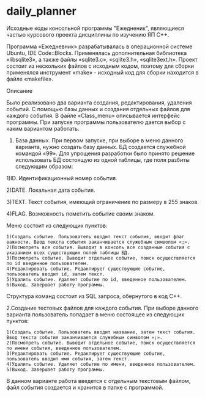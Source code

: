 # daily_planner
Исходные коды консольной программы "Ежедненик", являющиеся частью курсового проекта дисциплины по изучению ЯП С++.


Программа «Ежедневник» разрабатывалась в операционной системе Ubuntu, IDE Code::Blocks. Применялась дополнительная библиотека «libsqlite3», а также файлы «sqlite3.c», «sqlite3.h», «sqlite3ext.h». Проект состоит из нескольких файлов с исходным кодом, поэтому для сборки применялся инструмент «make» - исходный код для сборки находится в файле «makefile».

Описание

Было реализовано два варианта создания, редактирования, удаления событий. С помощью базы данных и создания отдельных файлов для каждого события.
В файле «Class_menu» описывается интерфейс программы. При запуске программы пользователю дается выбор с каким вариантом работать.

1. База данных.
При первом запуске, при выборе в меню данного варианта, нужно создать базу данных. БД создается служебной командой «99».
Для упрощения разработки было принято решение использовать БД состоящую из одной таблицы, где поля разбиты следующим образом:
  

 1)ID. Идентификационный номер события.
 
 2)DATE. Локальная дата события.
 
 3)TEXT. Текст события, имеющий ограничение по размеру в 255 знаков.
 
 4)FLAG. Возможность пометить событие своим знаком.
 
 
Меню  состоит из следующих пунктов:

	1)Создать событие. Пользователь вводит текст события, вводит флаг важности. Ввод текста события заканчивается служебным символом «;».
	2)Посмотреть все события. Выводит в консоль все созданные события с указанием всех существующих полей таблицы БД.
	3)Посмотреть событие. Выводит отдельное событие, поиск осуществляется по id введенное пользователем.
	4)Редактировать событие. Редактирует существующие событие, пользователь вводит id, затем текст.
	5)Удалить событие. Удаляет событие по id, введенное пользователем.
	6)Выход. Завершает работу программы.
Структура команд состоит из SQL запроса, обернутого в код С++.

2.Создание тестовых файлов для каждого события.
При выборе данного варианта пользователь попадает в меню состоящее из следующих пунктов:

	1)Создать событие. Пользователь вводит название, затем текст события. Ввод текста события заканчивается служебным символом «;».
	2)Посмотреть событие. Выводит отдельное событие, поиск осуществляется по имени события, введенное пользователем.
	3)Редактировать событие. Редактирует существующие событие, пользователь вводит имя события, затем текст.
	4)Удалить событие. Удаляет событие по имени, введенное пользователем.
	5)Выход. Завершает работу программы.
 
В данном варианте работа введется с отдельным текстовым файлом, файл события создается и хранится в папке с программой.
